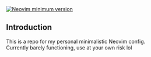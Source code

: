 <a href="https://github.com/neovim/neovim/releases/tag/stable">
  <img src="https://img.shields.io/badge/Neovim-0.10.2-57A143?logo=neovim&logoColor=white&style=for-the-badge" alt="Neovim minimum version"/>
</a>

## Introduction
This is a repo for my personal minimalistic Neovim config. <br>
Currently barely functioning, use at your own risk lol
